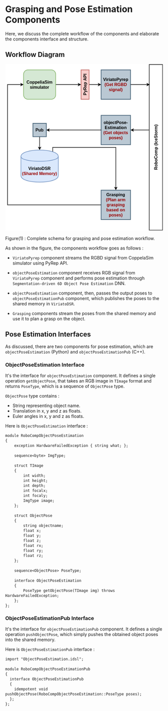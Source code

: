 # Grasping and Pose Estimation Components

Here, we discuss the complete workflow of the components and elaborate the components interface and structure.

## Workflow Diagram

![](assets/components_structure.png)

Figure(1) : Complete schema for grasping and pose estimation workflow.

As shown in the figure, the components workflow goes as follows :

- `ViriatoPyrep` component streams the RGBD signal from CoppelaSim simulator using PyRep API.

- `objectPoseEstimation` component receives RGB signal from `ViriatoPyrep` component and performs pose estimation through `Segmentation-driven 6D Object Pose Estimation` DNN.

- `objectPoseEstimation` component, then, passes the output poses to `objectPoseEstimationPub` component, which publishes the poses to the shared memory in `ViriatoDSR`.

- `Grasping` components stream the poses from the shared memory and use it to plan a grasp on the object.

## Pose Estimation Interfaces

As discussed, there are two components for pose estimation, which are `objectPoseEstimation` (Python) and `objectPoseEstimationPub` (C++).

### ObjectPoseEstimation Interface

It's the interface for `objectPoseEstimation` component. It defines a single operation `getObjectPose`, that takes an RGB image in `TImage` format and returns `PoseType`, which is a sequence of `ObjectPose` type.

`ObjectPose` type contains :
- String representing object name.
- Translation in x, y and z as floats.
- Euler angles in x, y and z as floats.

Here is `ObjectPoseEstimation` interface :

```
module RoboCompObjectPoseEstimation
{
    exception HardwareFailedException { string what; };

    sequence<byte> ImgType;

    struct TImage
    {
        int width;
        int height;
        int depth;
        int focalx;
        int focaly;
        ImgType image;
    };

    struct ObjectPose
    {
        string objectname;
        float x;
        float y;
        float z;
        float rx;
        float ry;
        float rz;
    };

    sequence<ObjectPose> PoseType;

    interface ObjectPoseEstimation
    {
        PoseType getObjectPose(TImage img) throws HardwareFailedException;
    };
};
```

### ObjectPoseEstimationPub Interface

It's the interface for `objectPoseEstimationPub` component. It defines a single operation `pushObjectPose`, which simply pushes the obtained object poses into the shared memory. 

Here is `ObjectPoseEstimationPub` interface :

```
import "ObjectPoseEstimation.idsl";

module RoboCompObjectPoseEstimationPub
{
  interface ObjectPoseEstimationPub
  {
    idempotent void pushObjectPose(RoboCompObjectPoseEstimation::PoseType poses);
  };
};
```
